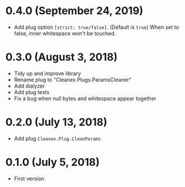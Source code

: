 0.4.0 (September 24, 2019)
======================
* Add plug option `[strict: true/false]`. (Default is `true`)
  When set to false, inner whitespace won't be touched.

0.3.0 (August 3, 2018)
======================

* Tidy up and improve library
* Rename plug to "Cleanex.Plugs.ParamsCleaner"
* Add dialyzer
* Add plug tests
* Fix a bug when null bytes and whitespace appear together


0.2.0 (July 13, 2018)
=====================

* Add plug `Cleanex.Plug.CleanParams`


0.1.0 (July 5, 2018)
=====================

* First version